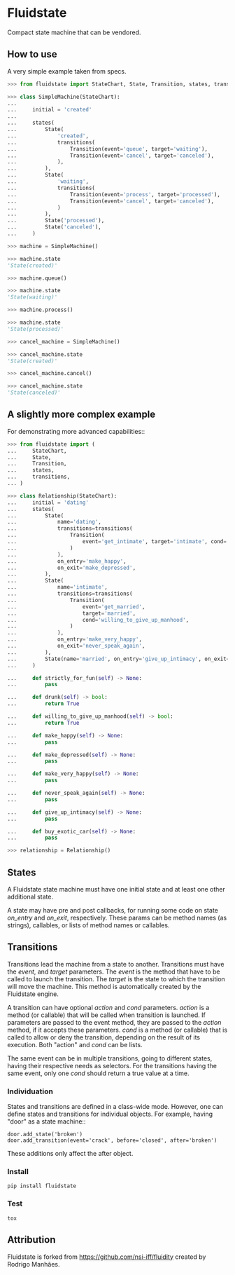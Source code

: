 Fluidstate
==========

Compact state machine that can be vendored.


## How to use

A very simple example taken from specs.

```python
>>> from fluidstate import StateChart, State, Transition, states, transitions

>>> class SimpleMachine(StateChart):
...
...     initial = 'created'
...
...     states(
...         State(
...             'created',
...             transitions(
...                 Transition(event='queue', target='waiting'),
...                 Transition(event='cancel', target='canceled'),
...             ),
...         ),
...         State(
...             'waiting',
...             transitions(
...                 Transition(event='process', target='processed'),
...                 Transition(event='cancel', target='canceled'),
...             )
...         ),
...         State('processed'),
...         State('canceled'),
...     )

>>> machine = SimpleMachine()

>>> machine.state
'State(created)'

>>> machine.queue()

>>> machine.state
'State(waiting)'

>>> machine.process()

>>> machine.state
'State(processed)'

>>> cancel_machine = SimpleMachine()

>>> cancel_machine.state
'State(created)'

>>> cancel_machine.cancel()

>>> cancel_machine.state
'State(canceled)'
```


## A slightly more complex example

For demonstrating more advanced capabilities::

```python
>>> from fluidstate import (
...     StateChart,
...     State,
...     Transition,
...     states,
...     transitions,
... )

>>> class Relationship(StateChart):
...     initial = 'dating'
...     states(
...         State(
...             name='dating',
...             transitions=transitions(
...                 Transition(
...                     event='get_intimate', target='intimate', cond='drunk'
...                 )
...             ),
...             on_entry='make_happy',
...             on_exit='make_depressed',
...         ),
...         State(
...             name='intimate',
...             transitions=transitions(
...                 Transition(
...                     event='get_married',
...                     target='married',
...                     cond='willing_to_give_up_manhood',
...                 )
...             ),
...             on_entry='make_very_happy',
...             on_exit='never_speak_again',
...         ),
...         State(name='married', on_entry='give_up_intimacy', on_exit='buy_exotic_car')
...     )

...     def strictly_for_fun(self) -> None:
...         pass

...     def drunk(self) -> bool:
...         return True

...     def willing_to_give_up_manhood(self) -> bool:
...         return True

...     def make_happy(self) -> None:
...         pass

...     def make_depressed(self) -> None:
...         pass

...     def make_very_happy(self) -> None:
...         pass

...     def never_speak_again(self) -> None:
...         pass

...     def give_up_intimacy(self) -> None:
...         pass

...     def buy_exotic_car(self) -> None:
...         pass

>>> relationship = Relationship()
```

## States

A Fluidstate state machine must have one initial state and at least one other additional state.

A state may have pre and post callbacks, for running some code on state *on_entry*
and *on_exit*, respectively. These params can be method names (as strings),
callables, or lists of method names or callables.

## Transitions

Transitions lead the machine from a state to another. Transitions must have
the *event*, and *target* parameters. The *event* is the method that have to be
called to launch the transition. The *target* is the state to which the
transition will move the machine. This method is automatically created
by the Fluidstate engine.

A transition can have optional *action* and *cond* parameters. *action* is a
method (or callable) that will be called when transition is launched. If
parameters are passed to the event method, they are passed to the *action*
method, if it accepts these parameters. *cond* is a method (or callable) that
is called to allow or deny the transition, depending on the result of its
execution. Both "action" and *cond* can be lists.

The same event can be in multiple transitions, going to different states, having
their respective needs as selectors. For the transitions having the same event,
only one *cond* should return a true value at a time.

### Individuation

States and transitions are defined in a class-wide mode. However, one can define
states and transitions for individual objects. For example, having "door" as a
state machine::

```
door.add_state('broken')
door.add_transition(event='crack', before='closed', after='broken')
```

These additions only affect the after object.

### Install

```
pip install fluidstate
```

### Test

```
tox
```

## Attribution

Fluidstate is forked from https://github.com/nsi-iff/fluidity created by Rodrigo Manhães.
